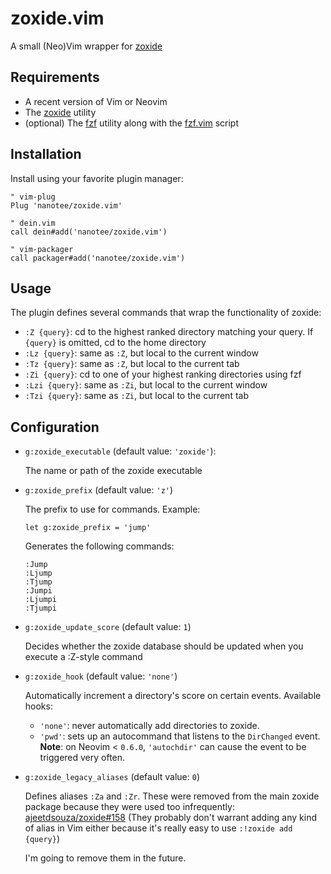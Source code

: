 # zoxide.vim

A small (Neo)Vim wrapper for [zoxide](https://github.com/ajeetdsouza/zoxide)

## Requirements

- A recent version of Vim or Neovim
- The [zoxide](https://github.com/ajeetdsouza/zoxide) utility
- (optional) The [fzf](https://github.com/junegunn/fzf) utility along with the [fzf.vim](https://github.com/junegunn/fzf/blob/master/plugin/fzf.vim) script

## Installation

Install using your favorite plugin manager:

```vim
" vim-plug
Plug 'nanotee/zoxide.vim'

" dein.vim
call dein#add('nanotee/zoxide.vim')

" vim-packager
call packager#add('nanotee/zoxide.vim')
```

## Usage

The plugin defines several commands that wrap the functionality of zoxide:

- `:Z {query}`: cd to the highest ranked directory matching your query. If `{query}` is omitted, cd to the home directory
- `:Lz {query}`: same as `:Z`, but local to the current window
- `:Tz {query}`: same as `:Z`, but local to the current tab
- `:Zi {query}`: cd to one of your highest ranking directories using fzf
- `:Lzi {query}`: same as `:Zi`, but local to the current window
- `:Tzi {query}`: same as `:Zi`, but local to the current tab

## Configuration

- `g:zoxide_executable` (default value: `'zoxide'`):

    The name or path of the zoxide executable

- `g:zoxide_prefix` (default value: `'z'`)

    The prefix to use for commands. Example:
    ```vim
    let g:zoxide_prefix = 'jump'
    ```

    Generates the following commands:
    ```
    :Jump
    :Ljump
    :Tjump
    :Jumpi
    :Ljumpi
    :Tjumpi
    ```

- `g:zoxide_update_score` (default value: `1`)

    Decides whether the zoxide database should be updated when you execute a :Z-style command

- `g:zoxide_hook` (default value: `'none'`)

    Automatically increment a directory's score on certain events. Available hooks:
    - `'none'`: never automatically add directories to zoxide.
    - `'pwd'`: sets up an autocommand that listens to the `DirChanged` event. **Note**: on Neovim < `0.6.0`, `'autochdir'` can cause the event to be triggered very often.

- `g:zoxide_legacy_aliases` (default value: `0`)

    Defines aliases `:Za` and `:Zr`.
    These were removed from the main zoxide package because they were used too infrequently: [ajeetdsouza/zoxide#158](https://github.com/ajeetdsouza/zoxide/pull/158)
    (They probably don't warrant adding any kind of alias in Vim either because it's really easy to use `:!zoxide add {query}`)

    I'm going to remove them in the future.
